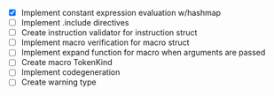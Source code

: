 - [x] Implement constant expression evaluation w/hashmap
- [ ] Implement .include directives
- [ ] Create instruction validator for instruction struct
- [ ] Implement macro verification for macro struct 
- [ ] Implement expand function for macro when arguments are passed
- [ ] Create macro TokenKind
- [ ] Implement codegeneration
- [ ] Create warning type

